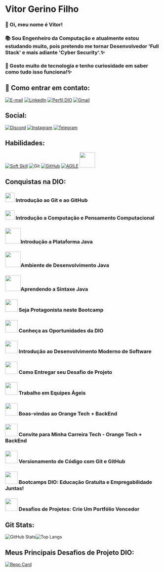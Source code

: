 # Vitor Gerino Filho

### 👋 Oi, meu nome é Vitor!
### 📚 Sou Engenheiro da Computação e atualmente estou estudando muito, pois pretendo me tornar Desenvolvedor 'Full Stack' e mais adiante 'Cyber Security'.✨ 
### 👀 Gosto muito de tecnologia e tenho curiosidade em saber como tudo isso funciona!✨

## 📩 Como entrar em contato:

[![E-mail](https://img.shields.io/badge/-Email-000?style=for-the-badge&logo=microsoft-outlook&logoColor=E94D5F)](mailto:vitorbuono@yahoo.com.br) [![LinkedIn](https://img.shields.io/badge/-LinkedIn-000?style=for-the-badge&logo=linkedin&logoColor=30A3DC)](https://www.linkedin.com/in/vitor-gerino-filho-1a553b127?lipi=urn%3Ali%3Apage%3Ad_flagship3_profile_view_base_contact_details%3BwCCYxAP9T9iZrhl8IhenMQ%3D%3D/) [![Perfil DIO](https://img.shields.io/badge/-Meu%20Perfil%20na%20DIO-100000?style=for-the-badge)](https://web.dio.me/users/vitorbuono/) [![Gmail](https://img.shields.io/badge/Gmail-100000?style=for-the-badge&logo=gmail&logoColor=red)](mailto:vitorbuono.vf@gmail.com) 

## Social:

[![Discord](https://img.shields.io/badge/Discord-7289DA?style=for-the-badge&logo=discord&logoColor=white)](https://discord.com/channels/_vitorfilho/1113458351725092984) [![Instagram](https://img.shields.io/badge/-Instagram-%23E4405F?style=for-the-badge&logo=instagram&logoColor=white)](https://www.instagram.com/gerinovitor/) [![Telegram](https://img.shields.io/badge/Telegram-000?style=for-the-badge&logo=telegram&logoColor=2CA5E0)](https://t.me/vitorgerino)

## Habilidades: 
[![Soft Skill](https://img.shields.io/badge/SoftSkill-100000?style=for-the-badge&logo=softskill=white)]() ![Git](https://img.shields.io/badge/GIT-E44C30?style=for-the-badge&logo=git&logoColor=white) [![GitHub](https://img.shields.io/badge/GitHub-100000?style=for-the-badge&logo=github&logoColor=white)](https://github.com/Vitorsigma1) [![AGILE](https://img.shields.io/badge/agile-FF5722?style=for-the-badge&logo=agile&logoColor=white)]()
<img src="https://cdn.jsdelivr.net/gh/devicons/devicon/icons/java/java-original-wordmark.svg" widht="50" height="50"/>
                 

## Conquistas na DIO:

### <img src="https://hermes.dio.me/courses/badge/c1f33b18-497b-408b-885f-ee8db71d872b.png" widht="30" height="30"/> Introdução ao Git e ao GitHub
### <img src="https://hermes.dio.me/courses/badge/fdd7c4e5-655d-4ac4-9d2f-7d9ae00b7f82.png" widht="30" height="30"/> Introdução a Computação e Pensamento Computacional
### <img src="https://cdn.jsdelivr.net/gh/devicons/devicon/icons/java/java-original-wordmark.svg" widht="50" height="50"/>Introdução a Plataforma Java
### <img src="https://cdn.jsdelivr.net/gh/devicons/devicon/icons/java/java-original-wordmark.svg" widht="50" height="50"/>Ambiente de Desenvolvimento Java
### <img src="https://cdn.jsdelivr.net/gh/devicons/devicon/icons/java/java-original-wordmark.svg" widht="50" height="50"/>Aprendendo a Sintaxe Java
### <img src="https://hermes.dio.me/courses/badge/ba81054f-b52d-4862-8251-8183c7b080e0.png" widht="40" height="40"/> Seja Protagonista neste Bootcamp
### <img src="https://hermes.dio.me/courses/badge/565f4603-4969-4cde-bc01-e9683d2350e8.png" widht="40" height="40"/> Conheça as Oportunidades da DIO
### <img src="https://hermes.dio.me/courses/badge/db18b05a-79d0-4359-9e4b-2c579edcf7de.png" widht="40" height="40"/> Introdução ao Desenvolvimento Moderno de Software
### <img src="https://hermes.dio.me/courses/badge/06cf9309-795f-480f-b227-5b9c208bfb68.png" widht="40" height="40"/> Como Entregar seu Desafio de Projeto
### <img src="https://hermes.dio.me/courses/badge/25e6ecb6-eca9-4337-a92b-a89b7d6eb520.png" widht="40" height="40"/> Trabalho em Equipes Ágeis
### <img src="https://hermes.dio.me/courses/badge/704669f6-62ad-4766-a058-7f35dadd97e8.png" widht="40" height="40"/> Boas-vindas ao Orange Tech + BackEnd 
### <img src="https://hermes.dio.me/courses/badge/704669f6-62ad-4766-a058-7f35dadd97e8.png" widht="40" height="40"/> Convite para Minha Carreira Tech - Orange Tech + BackEnd
### <img src="https://hermes.dio.me/courses/badge/406684a4-396d-4160-94b9-ead934e18564.png" widht="40" height="40"/> Versionamento de Código com Git e GitHub
### <img src="https://hermes.dio.me/courses/badge/7227f234-f72e-4bd7-9997-edc43097e3e6.png" widht="40" height="40"/> Bootcamps DIO: Educação Gratuita e Empregabilidade Juntas!
### <img src="https://hermes.dio.me/courses/badge/a77c03e1-0c3b-49c4-b6b8-e002cbc4bf90.png" widht="40" height="40"/> Desafios de Projetos: Crie Um Portfólio Vencedor

## Git Stats:
![GitHub Stats](https://github-readme-stats.vercel.app/api?username=Vitorsigma1&theme=transparent&bg_color=000&border_color=30A3DC&show_icons=true&icon_color=30A3DC&title_color=E94D5F&text_color=FFF)![Top Langs](https://github-readme-stats-git-masterrstaa-rickstaa.vercel.app/api/top-langs/?username=SEUUSERNAME&bg_color=000&border_color=30A3DC&title_color=E94D5F&text_color=FFF)

## Meus Principais Desafios de Projeto DIO:

[![Repo Card](https://github-readme-stats.vercel.app/api/pin/?username=Vitorsigma1&repo=dio-lab-open-source&bg_color=000&border_color=30A3DC&show_icons=true&icon_color=30A3DC&title_color=E94D5F&text_color=FFF)](https://github.com/Vitorsigma1/dio-lab-open-source)









